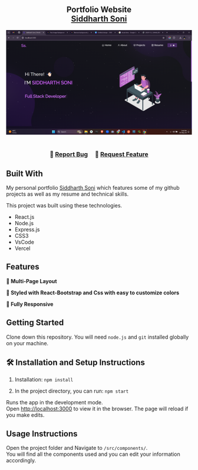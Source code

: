 <h2 align="center">
  Portfolio Website<br/>
  <a href="https://siddharthsonii.vercel.app/" target="_blank">Siddharth Soni</a>
</h2>
<div align="center">
  <img alt="Demo" src="./Images/readme-img1.png" />
</div>

<br/>

<h3 align="center">
    🔹
    <a href="https://github.com/siddharthsonii/Personal-Portfolio/issues">Report Bug</a> &nbsp; &nbsp;
    🔹
    <a href="https://github.com/siddharthsonii/Personal-Portfolio/issues">Request Feature</a>
</h3>

## Built With

My personal portfolio <a href="https://siddharthsonii.vercel.app/" target="_blank">Siddharth Soni</a> which features some of my github projects as well as my resume and technical skills.<br/>

This project was built using these technologies.

- React.js
- Node.js
- Express.js
- CSS3
- VsCode
- Vercel

## Features

**📖 Multi-Page Layout**

**🎨 Styled with React-Bootstrap and Css with easy to customize colors**

**📱 Fully Responsive**

## Getting Started

Clone down this repository. You will need `node.js` and `git` installed globally on your machine.

## 🛠 Installation and Setup Instructions

1. Installation: `npm install`

2. In the project directory, you can run: `npm start`

Runs the app in the development mode.\
Open [http://localhost:3000](http://localhost:3000) to view it in the browser.
The page will reload if you make edits.

## Usage Instructions

Open the project folder and Navigate to `/src/components/`. <br/>
You will find all the components used and you can edit your information accordingly.
